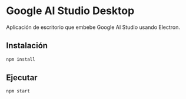 # Google AI Studio Desktop

Aplicación de escritorio que embebe Google AI Studio usando Electron.

## Instalación

```bash
npm install
```

## Ejecutar

```bash
npm start
```